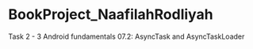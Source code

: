 # BookProject_NaafilahRodliyah
 Task 2 - 3 Android fundamentals 07.2: AsyncTask and AsyncTaskLoader
